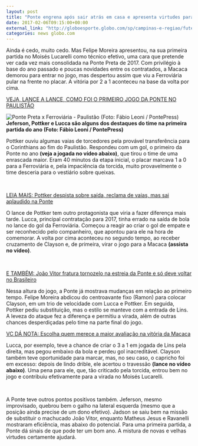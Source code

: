```yaml
---
layout: post
title: "Ponte engrena após sair atrás em casa e apresenta virtudes para 2017; análise"
date: 2017-02-06T09:15:00+00:00
external_link: "http://globoesporte.globo.com/sp/campinas-e-regiao/futebol/times/ponte-preta/noticia/2017/02/ponte-engrena-apos-sair-atras-em-casa-e-apresenta-virtudes-para-2017-analise.html"
categories: news globo.com
---
```

Ainda é cedo, muito cedo. Mas Felipe Moreira apresentou, na sua primeira partida no Moisés Lucarelli como técnico efetivo, uma cara que pretende ver cada vez mais consolidada na Ponte Preta de 2017. Com privilégio à base do ano passado e poucas novidades entre os contratados, a Macaca demorou para entrar no jogo, mas despertou assim que viu a Ferroviária pular na frente no placar. A vitória por 2 a 1 aconteceu na base da volta por cima.

[VEJA, LANCE A LANCE, COMO FOI O PRIMEIRO JOGO DA PONTE NO PAULISTÃO](http://globoesporte.globo.com/sp/campinas-e-regiao/futebol/campeonato-paulista/jogo/05-02-2017/ponte-preta-ferroviaria/)

 ![Ponte Preta x Ferroviária - Paulistão (Foto: Fábio Leoni / PontePress)](http://s2.glbimg.com/OvlOZ5t51mLH4O3pgRqKyGZDO40=/0x59:1000x638/690x400/s.glbimg.com/es/ge/f/original/2017/02/05/ponte.jpg "Ponte Preta x Ferroviária - Paulistão (Foto: Fábio Leoni / PontePress)")**Jeferson, Pottker e Lucca são alguns dos destaques do time na primeira partida do ano (Foto: Fábio Leoni / PontePress)**

Pottker ouviu algumas vaias de torcedores pela provável transferência para o Corinthians ao fim do Paulistão. Respondeu com um gol, o primeiro da Ponte no ano **(veja a jogada no vídeo abaixo)**, que tirou o time de uma enrascada maior. Eram 40 minutos da etapa inicial, o placar marcava 1 a 0 para a Ferroviária e, pela impaciência da torcida, muito provavelmente o time desceria para o vestiário sobre queixas.&nbsp;

&nbsp;

[LEIA MAIS: Pottker despista sobre saída, reclama de vaias, mas sai aplaudido na Ponte](http://globoesporte.globo.com/sp/campinas-e-regiao/futebol/times/ponte-preta/noticia/2017/02/pottker-desconversa-sobre-corinthians-e-reclama-de-vaias-da-torcida-da-ponte.html)

O lance de Pottker tem outro protagonista que viria a fazer diferença mais tarde. Lucca, principal contratação para 2017, tinha errado na saída de bola no lance do gol da Ferroviária. Começou a reagir ao criar o gol de empate e ser reconhecido pelo companheiro, que apontou para ele na hora de comemorar. A volta por cima aconteceu no segundo tempo, ao receber cruzamento de Clayson e, de primeira, virar o jogo para a Macaca **(assista no vídeo)**.

&nbsp;

[E TAMBÉM: João Vitor fratura tornozelo na estreia da Ponte e só deve voltar no Brasileiro](http://globoesporte.globo.com/sp/campinas-e-regiao/futebol/times/ponte-preta/noticia/2017/02/joao-vitor-fratura-tornozelo-na-estreia-da-ponte-e-so-deve-voltar-no-brasileiro.html)

Nessa altura do jogo, a Ponte já mostrava mudanças em relação ao primeiro tempo. Felipe Moreira abdicou do centroavante fixo (Ramon) para colocar Clayson, em um trio de velocidade com Lucca e Pottker. Em seguida, Pottker pediu substituição, mas o estilo se manteve com a entrada de Lins. A leveza do ataque fez a diferença e permitiu a virada, além de outras chances desperdiçadas pelo time na parte final do jogo.

[VC DÁ NOTA: Escolha quem merece a maior avaliação na vitória da Macaca](http://globoesporte.globo.com/sp/campinas-e-regiao/futebol/times/ponte-preta/vcdanota/05-02-2017-ponte-preta-pon-x-fer.html)

Lucca, por exemplo, teve a chance de criar o 3 a 1 em jogada de Lins pela direita, mas pegou embaixo da bola e perdeu gol inacreditável. Clayson também teve oportunidade para marcar, mas, no seu caso, o capricho foi em excesso: depois de lindo drible, ele acertou o travessão **(lance no vídeo abaixo)**. Uma pena para ele, que, tão criticado pela torcida, entrou bem no jogo e contribuiu efetivamente para a virada no Moisés Lucarelli.

&nbsp;

A Ponte teve outros pontos positivos também. Jeferson, mesmo improvisado, quebrou bem o galho na lateral esquerda (mesmo que a posição ainda precise de um dono efetivo). Jadson se saiu bem na missão de substituir o machucado João Vitor, enquanto Matheus Jesus e Ravanelli mostraram eficiência, mas abaixo do potencial. Para uma primeira partida, a Ponte dá sinais de que pode ter um bom ano. A mistura de novas e velhas virtudes certamente ajudará.


